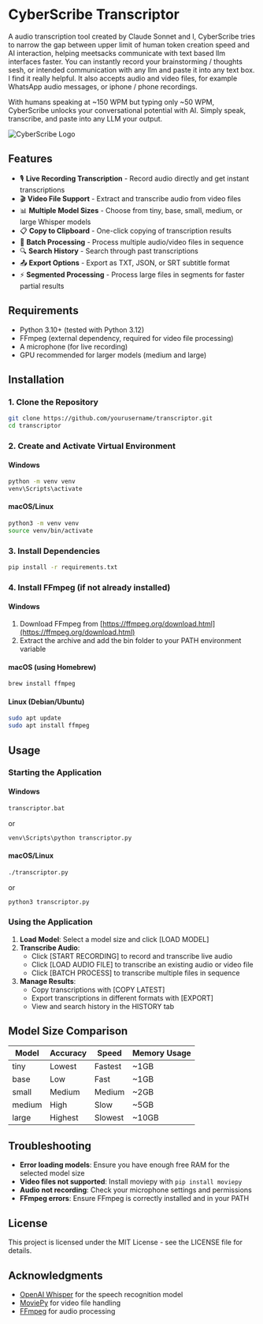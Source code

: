 # CyberScribe Transcriptor

A  audio transcription tool created by Claude Sonnet and I, CyberScribe tries to narrow the gap between upper limit of human token creation speed and AI interaction, helping meetsacks communicate with text based llm interfaces faster. You can instantly record your brainstorming / thoughts sesh, or intended communication with any llm and paste it into any text box. I find it really helpful. It also accepts audio and video files, for example WhatsApp audio messages, or iphone / phone recordings. 

With humans speaking at ~150 WPM but typing only ~50 WPM, CyberScribe unlocks your  conversational potential with AI. Simply speak, transcribe, and paste into any LLM your output. 

![CyberScribe Logo](https://img.shields.io/badge/CyberScribe-v1.1-00ff00?style=for-the-badge&logo=data:image/svg+xml;base64,PHN2ZyB4bWxucz0iaHR0cDovL3d3dy53My5vcmcvMjAwMC9zdmciIHZpZXdCb3g9IjAgMCAyNCAyNCI+PHBhdGggZmlsbD0iIzAwZmYwMCIgZD0iTTIzIDh2OGgtNHYtMmgtMnYyaC00di0ySDl2Mkg1VjhoNHYyaDR2LTJoMnYyaDJ2LTJoNnptLTEwIDZoLTJ2MmgydjJ6Ii8+PC9zdmc+)

## Features

- 🎙️ **Live Recording Transcription** - Record audio directly and get instant transcriptions
- 🎬 **Video File Support** - Extract and transcribe audio from video files
- 📊 **Multiple Model Sizes** - Choose from tiny, base, small, medium, or large Whisper models
- 📋 **Copy to Clipboard** - One-click copying of transcription results
- 📁 **Batch Processing** - Process multiple audio/video files in sequence
- 🔍 **Search History** - Search through past transcriptions
- 📤 **Export Options** - Export as TXT, JSON, or SRT subtitle format
- ⚡ **Segmented Processing** - Process large files in segments for faster partial results

## Requirements

- Python 3.10+ (tested with Python 3.12)
- FFmpeg (external dependency, required for video file processing)
- A microphone (for live recording)
- GPU recommended for larger models (medium and large)

## Installation

### 1. Clone the Repository

```bash
git clone https://github.com/yourusername/transcriptor.git
cd transcriptor
```

### 2. Create and Activate Virtual Environment

#### Windows
```bash
python -m venv venv
venv\Scripts\activate
```

#### macOS/Linux
```bash
python3 -m venv venv
source venv/bin/activate
```

### 3. Install Dependencies

```bash
pip install -r requirements.txt
```

### 4. Install FFmpeg (if not already installed)

#### Windows
1. Download FFmpeg from [https://ffmpeg.org/download.html](https://ffmpeg.org/download.html)
2. Extract the archive and add the bin folder to your PATH environment variable

#### macOS (using Homebrew)
```bash
brew install ffmpeg
```

#### Linux (Debian/Ubuntu)
```bash
sudo apt update
sudo apt install ffmpeg
```

## Usage

### Starting the Application

#### Windows
```bash
transcriptor.bat
```
or
```bash
venv\Scripts\python transcriptor.py
```

#### macOS/Linux
```bash
./transcriptor.py
```
or
```bash
python3 transcriptor.py
```

### Using the Application

1. **Load Model**: Select a model size and click [LOAD MODEL]
2. **Transcribe Audio**: 
   - Click [START RECORDING] to record and transcribe live audio
   - Click [LOAD AUDIO FILE] to transcribe an existing audio or video file
   - Click [BATCH PROCESS] to transcribe multiple files in sequence
3. **Manage Results**:
   - Copy transcriptions with [COPY LATEST]
   - Export transcriptions in different formats with [EXPORT]
   - View and search history in the HISTORY tab

## Model Size Comparison

| Model | Accuracy | Speed | Memory Usage |
|-------|----------|-------|--------------|
| tiny  | Lowest   | Fastest | ~1GB     |
| base  | Low      | Fast    | ~1GB     |
| small | Medium   | Medium  | ~2GB     |
| medium| High     | Slow    | ~5GB     |
| large | Highest  | Slowest | ~10GB    |

## Troubleshooting

- **Error loading models**: Ensure you have enough free RAM for the selected model size
- **Video files not supported**: Install moviepy with `pip install moviepy`
- **Audio not recording**: Check your microphone settings and permissions
- **FFmpeg errors**: Ensure FFmpeg is correctly installed and in your PATH

## License

This project is licensed under the MIT License - see the LICENSE file for details.

## Acknowledgments

- [OpenAI Whisper](https://github.com/openai/whisper) for the speech recognition model
- [MoviePy](https://zulko.github.io/moviepy/) for video file handling
- [FFmpeg](https://ffmpeg.org/) for audio processing 
